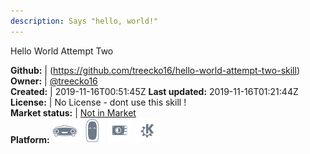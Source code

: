 ```yaml
---
description: Says "hello, world!"
---
```

Hello World Attempt Two



**Github:** | (https://github.com/treecko16/hello-world-attempt-two-skill)  
**Owner:** | [@treecko16](https://github.com/treecko16)  
**Created:** | 2019-11-16T00:51:45Z  **Last updated:** 2019-11-16T01:21:44Z  
**License:** | No License - dont use this skill !  
**Market status:** | [Not in Market](https://market.mycroft.ai/skill/)  
**Platform:**   ![](.gitbook/assets/mark-1-icon.png)  ![](.gitbook/assets/mark-2-icon.png)  ![](.gitbook/assets/picroft-icon.png)  ![](.gitbook/assets/kde.png)   
